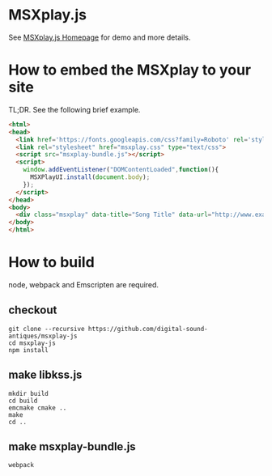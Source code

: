 # MSXplay.js

See [MSXplay.js Homepage](http://digital-sound-antiques.github.io/msxplay-js/) for demo and more details.

# How to embed the MSXplay to your site

TL;DR. See the following brief example. 

```html
<html>
<head>
  <link href='https://fonts.googleapis.com/css?family=Roboto' rel='stylesheet' type='text/css'>
  <link rel="stylesheet" href="msxplay.css" type="text/css">
  <script src="msxplay-bundle.js"></script>
  <script>
    window.addEventListener("DOMContentLoaded",function(){
      MSXPlayUI.install(document.body);
    });
  </script>
</head>
<body>
  <div class="msxplay" data-title="Song Title" data-url="http://www.example.com/example.kss"></div>
</body>
</html>
```

# How to build

node, webpack and Emscripten are required.

## checkout
```
git clone --recursive https://github.com/digital-sound-antiques/msxplay-js
cd msxplay-js
npm install
```

## make libkss.js
```
mkdir build
cd build
emcmake cmake ..
make
cd ..
```

## make msxplay-bundle.js
```
webpack
```
